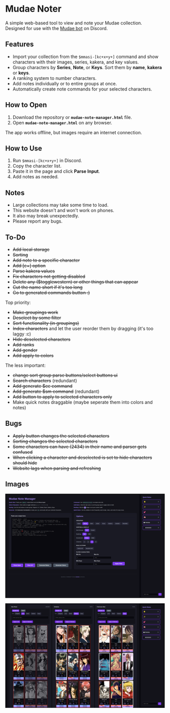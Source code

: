 # Mudae Noter

A simple web-based tool to view and note your Mudae collection.  
Designed for use with the [Mudae bot](https://top.gg/bot/432610292342587392) on Discord.


## Features

-   Import your collection from the `$mmasi-[kc+x+y+]` command and show characters with their images, series, kakera, and key values.
-   Group characters by **Series**, **Note**, or **Keys**. Sort them by **name**, **kakera** or **keys**.
-   A ranking system to number characters. 
-   Add notes individually or to entire groups at once.
-   Automatically create note commands for your selected characters.

## How to Open

1. Download the repository or **`mudae-note-manager.html`** file.
2. Open **`mudae-note-manager.html`** on any browser.

The app works offline, but images require an internet connection.


## How to Use

1. Run `$mmasi-[kc+x+y+]` in Discord.  
2. Copy the character list.  
3. Paste it in the page and click **Parse Input**.  
4. Add notes as needed.


## Notes

- Large collections may take some time to load.
- This website doesn't and won't work on phones.
- It also may break unexpectedly.
- Please report any bugs.

## To-Do

- ~~Add local storage~~
- ~~Sorting~~
- ~~Add note to a specific character~~
- ~~Add [c+] option~~
- ~~Parse kakera values~~
- ~~Fix characters not getting disabled~~
- ~~Delete any ($togglewestern) or other things that can appear~~
- ~~Cut the name short if it's too long~~
- ~~Go to generated commands button :)~~

Top priority:
- ~~Make groupings work~~
- ~~Deselect by some filter~~
- ~~Sort functionality (in groupings)~~
- ~~Index characters~~ and let the user reorder them by dragging (it's too laggy :c)
- ~~Hide deselected characters~~
- ~~Add ranks~~
- ~~Add gender~~
- ~~Add apply to colors~~

The less important:
- ~~change sort group parse buttons/select buttons ui~~
- ~~Search characters~~ (redundant)
- ~~Add generate $ec command~~
- ~~Add generate $sm command~~ (redundant)
- ~~Add button to apply to selected characters only~~
- Make quick notes draggable (maybe seperate them into colors and notes)

## Bugs

- ~~Apply button changes the selected characters~~
- ~~Sorting changes the selected characters~~
- ~~Some characters can have (2434) in their name and parser gets confused~~
- ~~When clicking a character and deselected is set to hide characters should hide~~
- ~~Website lags when parsing and refreshing~~

## Images

![Input section](input.png)

![Characters](characters.png)
